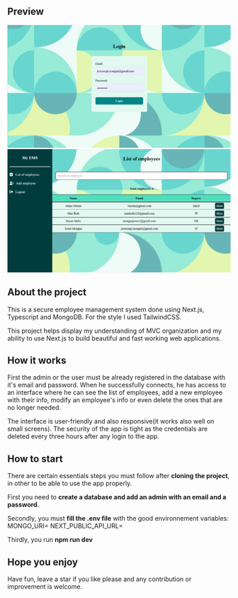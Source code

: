 ## Preview
<img alt="preview1" src="public/preview1.png" /> 
<img alt="preview2" src="public/preview2.png" /> 

## About the project
This is a secure employee management system done using Next.js, Typescript and MongoDB. For the style I used TailwindCSS. 

This project helps display my understanding of MVC organization and my ability to use Next.js to build beautiful and fast working web applications.

## How it works
First the admin or the user must be already registered in the database with it's email and password. When he successfully connects, he has access to an interface where he can see the list of employees, add a new employee with their info, modify an employee's info or even delete the ones that are no longer needed.

The interface is user-friendly and also responsive(it works also well on small screens). The security of the app is tight as the credentials are deleted every three hours after any login to the app.

## How to start
There are certain essentials steps you must follow after **cloning the project**, in other to be able to use the app properly.

First you need to **create a database and add an admin with an email and a password**.

Secondly, you must **fill the .env file** with the good environnement variables:
MONGO_URI=
NEXT_PUBLIC_API_URL=

Thirdly, you run **npm run dev**

## Hope you enjoy
Have fun, leave a star if you like please and any contribution or improvement is welcome.